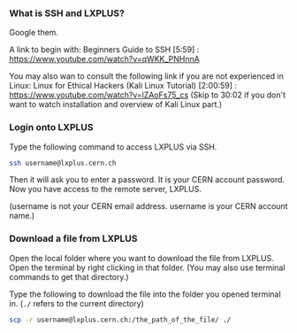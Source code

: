 ### What is SSH and LXPLUS? 

Google them. 

A link to begin with: 
Beginners Guide to SSH [5:59] : https://www.youtube.com/watch?v=qWKK_PNHnnA

You may also wan to consult the following link if you are not experienced in Linux:
Linux for Ethical Hackers (Kali Linux Tutorial) [2:00:59] : https://www.youtube.com/watch?v=lZAoFs75_cs  (Skip to 30:02 if you don't want to watch installation and overview of Kali Linux part.)


### Login onto LXPLUS

Type the following command to access LXPLUS via SSH.

```bash
ssh username@lxplus.cern.ch
```

Then it will ask you to enter a password. It is your CERN account password.  
Now you have access to the remote server, LXPLUS.

(username is not your CERN email address. username is your CERN account name.)  

### Download a file from LXPLUS  

Open the local folder where you want to download the file from LXPLUS. Open the terminal by right clicking in that folder. (You may also use terminal commands to get that directory.)

Type the following to download the file into the folder you opened terminal in. (`./` refers to the current directory) 

```bash
scp -r username@lxplus.cern.ch:/the_path_of_the_file/ ./
```

